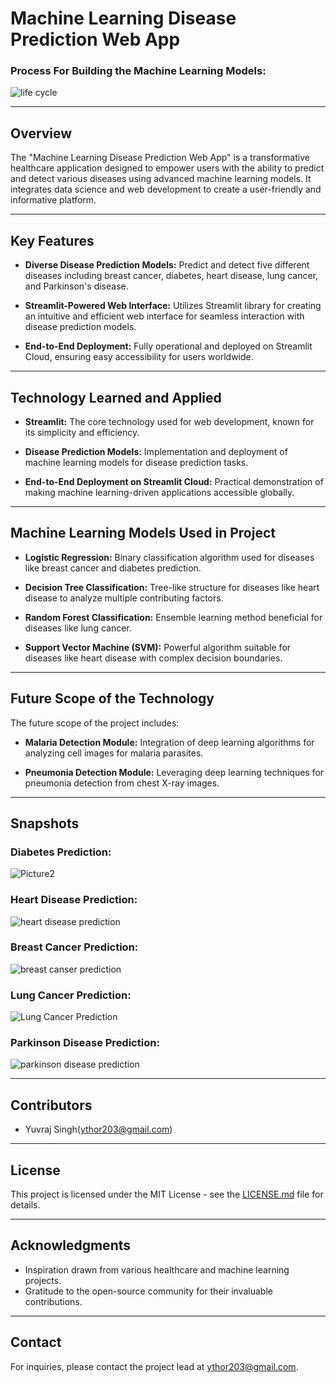 # Machine Learning Disease Prediction Web App

### Process For Building the Machine Learning Models:
![life cycle](https://images.javatpoint.com/tutorial/machine-learning/images/machine-learning-life-cycle.png)

---

## Overview

The "Machine Learning Disease Prediction Web App" is a transformative healthcare application designed to empower users with the ability to predict and detect various diseases using advanced machine learning models. It integrates data science and web development to create a user-friendly and informative platform.

---

## Key Features

- **Diverse Disease Prediction Models:** Predict and detect five different diseases including breast cancer, diabetes, heart disease, lung cancer, and Parkinson's disease.
  
- **Streamlit-Powered Web Interface:** Utilizes Streamlit library for creating an intuitive and efficient web interface for seamless interaction with disease prediction models.
  
- **End-to-End Deployment:** Fully operational and deployed on Streamlit Cloud, ensuring easy accessibility for users worldwide.

---

## Technology Learned and Applied

- **Streamlit:** The core technology used for web development, known for its simplicity and efficiency.
  
- **Disease Prediction Models:** Implementation and deployment of machine learning models for disease prediction tasks.
  
- **End-to-End Deployment on Streamlit Cloud:** Practical demonstration of making machine learning-driven applications accessible globally.

---

## Machine Learning Models Used in Project

- **Logistic Regression:** Binary classification algorithm used for diseases like breast cancer and diabetes prediction.

- **Decision Tree Classification:** Tree-like structure for diseases like heart disease to analyze multiple contributing factors.

- **Random Forest Classification:** Ensemble learning method beneficial for diseases like lung cancer.

- **Support Vector Machine (SVM):** Powerful algorithm suitable for diseases like heart disease with complex decision boundaries.

---

## Future Scope of the Technology

The future scope of the project includes:

- **Malaria Detection Module:** Integration of deep learning algorithms for analyzing cell images for malaria parasites.
  
- **Pneumonia Detection Module:** Leveraging deep learning techniques for pneumonia detection from chest X-ray images.

---

## Snapshots

### Diabetes Prediction:
![Picture2](https://github.com/Shyam165/The-Machine-Learning-Disease-Prediction-Web-App/assets/111563134/d55b74f1-532d-4b7b-9d87-0e4179168896)

### Heart Disease Prediction:
![heart disease prediction](https://github.com/Shyam165/The-Machine-Learning-Disease-Prediction-Web-App/assets/111563134/38911617-be89-4f78-8491-846c02a5540a)

### Breast Cancer Prediction:
![breast canser prediction](https://github.com/Shyam165/The-Machine-Learning-Disease-Prediction-Web-App/assets/111563134/f2046339-9361-467e-a089-18c0e3ac97a6)

### Lung Cancer Prediction:
![Lung Cancer Prediction](https://github.com/Shyam165/The-Machine-Learning-Disease-Prediction-Web-App/assets/111563134/a2bbd2fd-d85c-4ffd-a029-771b25417b91)

### Parkinson Disease Prediction:
![parkinson disease prediction](https://github.com/Shyam165/The-Machine-Learning-Disease-Prediction-Web-App/assets/111563134/73e4da8e-a748-463f-8643-395bdcef6ff6)


---

## Contributors

- Yuvraj Singh(ythor203@gmail.com)


---

## License

This project is licensed under the MIT License - see the [LICENSE.md](LICENSE.md) file for details.

---

## Acknowledgments

- Inspiration drawn from various healthcare and machine learning projects.
- Gratitude to the open-source community for their invaluable contributions.

---

## Contact

For inquiries, please contact the project lead at ythor203@gmail.com.


